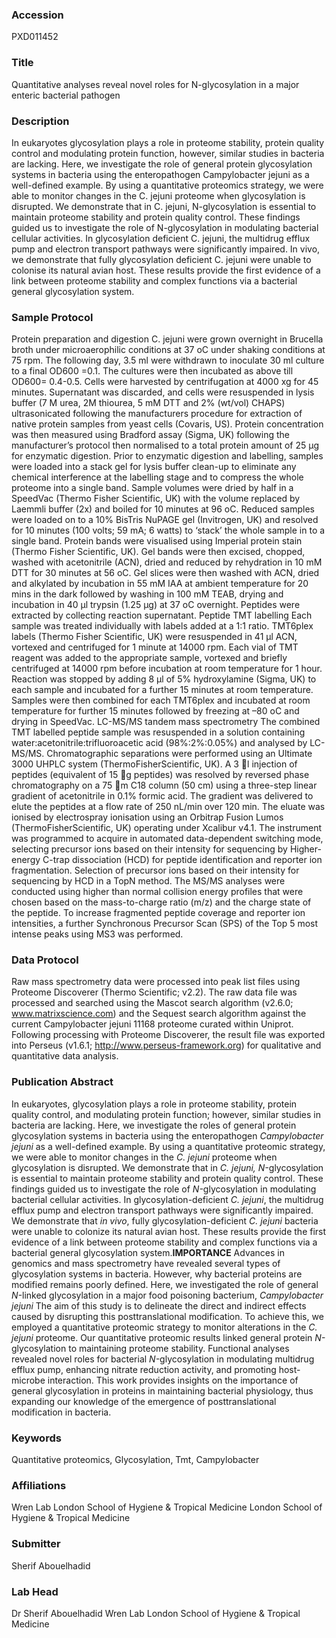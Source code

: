 ### Accession
PXD011452

### Title
Quantitative analyses reveal novel roles for N-glycosylation in a major enteric bacterial pathogen

### Description
In eukaryotes glycosylation plays a role in proteome stability, protein quality control and modulating protein function, however, similar studies in bacteria are lacking. Here, we investigate the role of general protein glycosylation systems in bacteria using the enteropathogen Campylobacter jejuni as a well-defined example. By using a quantitative proteomics strategy, we were able to monitor changes in the C. jejuni proteome when glycosylation is disrupted. We demonstrate that in C. jejuni, N-glycosylation is essential to maintain proteome stability and protein quality control. These findings guided us to investigate the role of N-glycosylation in modulating bacterial cellular activities. In glycosylation deficient C. jejuni, the multidrug efflux pump and electron transport pathways were significantly impaired. In vivo, we demonstrate that fully glycosylation deficient C. jejuni were unable to colonise its natural avian host. These results provide the first evidence of a link between proteome stability and complex functions via a bacterial general glycosylation system.

### Sample Protocol
Protein preparation and digestion C. jejuni were grown overnight in Brucella broth under microaerophilic conditions at 37 oC under shaking conditions at 75 rpm. The following day, 3.5 ml were withdrawn to inoculate 30 ml culture to a final OD600 =0.1. The cultures were then incubated as above till OD600= 0.4-0.5. Cells were harvested by centrifugation at 4000 xg for 45 minutes. Supernatant was discarded, and cells were resuspended in lysis buffer (7 M urea, 2M thiourea, 5 mM DTT and 2% (wt/vol) CHAPS) ultrasonicated following the manufacturers procedure for extraction of native protein samples from yeast cells (Covaris, US). Protein concentration was then measured using Bradford assay (Sigma, UK) following the manufacturer’s protocol then normalised to a total protein amount of 25 μg for enzymatic digestion. Prior to enzymatic digestion and labelling, samples were loaded into a stack gel for lysis buffer clean-up to eliminate any chemical interference at the labelling stage and to compress the whole proteome into a single band. Sample volumes were dried by half in a SpeedVac (Thermo Fisher Scientific, UK) with the volume replaced by Laemmli buffer (2x) and boiled for 10 minutes at 96 oC. Reduced samples were loaded on to a 10% BisTris NuPAGE gel (Invitrogen, UK) and resolved for 10 minutes (100 volts; 59 mA; 6 watts) to ‘stack’ the whole sample in to a single band. Protein bands were visualised using Imperial protein stain (Thermo Fisher Scientific, UK). Gel bands were then excised, chopped, washed with acetonitrile (ACN), dried and reduced by rehydration in 10 mM DTT for 30 minutes at 56 oC. Gel slices were then washed with ACN, dried and alkylated by incubation in 55 mM IAA at ambient temperature for 20 mins in the dark followed by washing in 100 mM TEAB, drying and incubation in 40 μl trypsin (1.25 μg) at 37 oC overnight. Peptides were extracted by collecting reaction supernatant. Peptide TMT labelling  Each sample was treated individually with labels added at a 1:1 ratio. TMT6plex labels (Thermo Fisher Scientific, UK) were resuspended in 41 µl ACN, vortexed and centrifuged for 1 minute at 14000 rpm. Each vial of TMT reagent was added to the appropriate sample, vortexed and briefly centrifuged at 14000 rpm before incubation at room temperature for 1 hour. Reaction was stopped by adding 8 μl of 5% hydroxylamine (Sigma, UK) to each sample and incubated for a further 15 minutes at room temperature. Samples were then combined for each TMT6plex and incubated at room temperature for further 15 minutes followed by freezing at –80 oC and drying in SpeedVac. LC-MS/MS tandem mass spectrometry The combined TMT labelled peptide sample was resuspended in a solution containing water:acetonitrile:trifluoroacetic acid (98%:2%:0.05%) and analysed by LC-MS/MS. Chromatographic separations were performed using an Ultimate 3000 UHPLC system (ThermoFisherScientific, UK). A 3 l injection of peptides (equivalent of 15 g peptides) was resolved by reversed phase chromatography on a 75 m C18 column (50 cm) using a three-step linear gradient of acetonitrile in 0.1% formic acid. The gradient was delivered to elute the peptides at a flow rate of 250 nL/min over 120 min. The eluate was ionised by electrospray ionisation using an Orbitrap Fusion Lumos (ThermoFisherScientific, UK) operating under Xcalibur v4.1. The instrument was programmed to acquire in automated data-dependent switching mode, selecting precursor ions based on their intensity for sequencing by Higher-energy C-trap dissociation (HCD) for peptide identification and reporter ion fragmentation. Selection of precursor ions based on their intensity for sequencing by HCD in a TopN method. The MS/MS analyses were conducted using higher than normal collision energy profiles that were chosen based on the mass-to-charge ratio (m/z) and the charge state of the peptide. To increase fragmented peptide coverage and reporter ion intensities, a further Synchronous Precursor Scan (SPS) of the Top 5 most intense peaks using MS3 was performed.

### Data Protocol
Raw mass spectrometry data were processed into peak list files using Proteome Discoverer (Thermo Scientific; v2.2). The raw data file was processed and searched using the Mascot search algorithm (v2.6.0; www.matrixscience.com) and the Sequest search algorithm against the current Campylobacter jejuni 11168 proteome curated within Uniprot. Following processing with Proteome Discoverer, the result file was exported into Perseus (v1.6.1; http://www.perseus-framework.org) for qualitative and quantitative data analysis.

### Publication Abstract
In eukaryotes, glycosylation plays a role in proteome stability, protein quality control, and modulating protein function; however, similar studies in bacteria are lacking. Here, we investigate the roles of general protein glycosylation systems in bacteria using the enteropathogen <i>Campylobacter jejuni</i> as a well-defined example. By using a quantitative proteomic strategy, we were able to monitor changes in the <i>C. jejuni</i> proteome when glycosylation is disrupted. We demonstrate that in <i>C. jejuni</i><i>, N-</i>glycosylation is essential to maintain proteome stability and protein quality control. These findings guided us to investigate the role of <i>N-</i>glycosylation in modulating bacterial cellular activities. In glycosylation-deficient <i>C. jejuni</i>, the multidrug efflux pump and electron transport pathways were significantly impaired. We demonstrate that <i>in vivo</i>, fully glycosylation-deficient <i>C. jejuni</i> bacteria were unable to colonize its natural avian host. These results provide the first evidence of a link between proteome stability and complex functions via a bacterial general glycosylation system.<b>IMPORTANCE</b> Advances in genomics and mass spectrometry have revealed several types of glycosylation systems in bacteria. However, why bacterial proteins are modified remains poorly defined. Here, we investigated the role of general <i>N-</i>linked glycosylation in a major food poisoning bacterium, <i>Campylobacter jejuni</i> The aim of this study is to delineate the direct and indirect effects caused by disrupting this posttranslational modification. To achieve this, we employed a quantitative proteomic strategy to monitor alterations in the <i>C. jejuni</i> proteome. Our quantitative proteomic results linked general protein <i>N-</i>glycosylation to maintaining proteome stability. Functional analyses revealed novel roles for bacterial <i>N-</i>glycosylation in modulating multidrug efflux pump, enhancing nitrate reduction activity, and promoting host-microbe interaction. This work provides insights on the importance of general glycosylation in proteins in maintaining bacterial physiology, thus expanding our knowledge of the emergence of posttranslational modification in bacteria.

### Keywords
Quantitative proteomics, Glycosylation, Tmt, Campylobacter

### Affiliations
Wren Lab  London School of Hygiene & Tropical Medicine
London School of Hygiene & Tropical Medicine

### Submitter
Sherif Abouelhadid

### Lab Head
Dr Sherif Abouelhadid
Wren Lab  London School of Hygiene & Tropical Medicine


